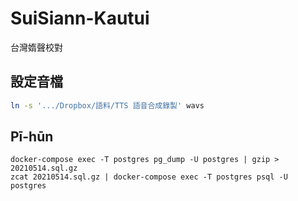 # SuiSiann-Kautui
台灣媠聲校對

## 設定音檔
```bash
ln -s '.../Dropbox/語料/TTS 語音合成錄製' wavs
```

## Pī-hūn
```
docker-compose exec -T postgres pg_dump -U postgres | gzip > 20210514.sql.gz
zcat 20210514.sql.gz | docker-compose exec -T postgres psql -U postgres
```

